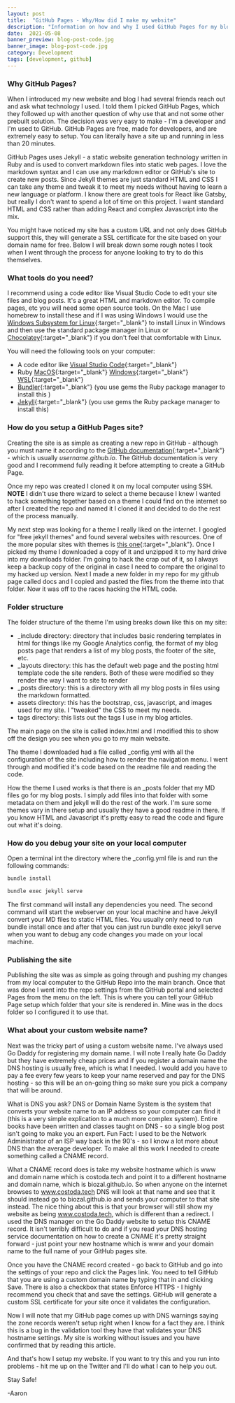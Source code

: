```yaml
---
layout: post
title:  "GitHub Pages - Why/How did I make my website"
description: "Information on how and why I used GitHub Pages for my blog"
date:  2021-05-08
banner_preview: blog-post-code.jpg
banner_image: blog-post-code.jpg
category: Development 
tags: [development, github]
---
```

<!--more-->

### Why GitHub Pages? 

When I introduced my new website and blog I had several friends reach out and ask what technology I used.   I told them I picked GitHub Pages, which they followed up with another question of why use that and not some other prebuilt solution.  The decision was very easy to make - I'm a developer and I'm used to GitHub.  GitHub Pages are free, made for developers, and are extremely easy to setup.  You can literally have a site up and running in less than 20 minutes.  

GitHub Pages uses Jekyll - a static website generation technology written in Ruby and is used to convert markdown files into static web pages.  I love the markdown syntax and I can use any markdown editor or  GitHub's site to create new posts.  Since Jekyll themes are just standard HTML and CSS I can take any theme and tweak it to meet my needs without having to learn a new language or platform.  I know there are great tools for React like Gatsby, but really I don't want to spend a lot of time on this project.  I want standard HTML and CSS rather than adding React and complex Javascript into the mix.  

You might have noticed my site has a custom URL and not only does GitHub support this, they will generate a SSL certificate for the site based on your domain name for free.  Below I will break down some rough notes I took when I went through the process for anyone looking to try to do this themselves.  

### What tools do you need?

I recommend using a code editor like Visual Studio Code to edit your site files and blog posts.  It's a great HTML and markdown editor.  To compile pages, etc you will need some open source tools.  On the Mac I use homebrew to install these and if I was using Windows I would use the [Windows Subsystem for Linux](https://docs.microsoft.com/en-us/windows/wsl/install-win10){:target="_blank"} to install Linux in Windows and then use the standard package manager in Linux or [Chocolatey](https://chocolatey.org/){:target="_blank"} if you don't feel that comfortable with Linux.  

You will need the following tools on your computer: 

- A code editor like [Visual Studio Code](https://code.visualstudio.com/download){:target="_blank"}
- Ruby [MacOS](https://formulae.brew.sh/formula/ruby#default){:target="_blank"} [Windows](https://community.chocolatey.org/packages/ruby){:target="_blank"} [WSL](https://www.ruby-lang.org/en/documentation/installation/#apt){:target="_blank"}
- [Bundler](https://bundler.io/){:target="_blank"} (you use gems the Ruby package manager to install this )
- [Jekyll](https://jekyllrb.com/docs/installation/){:target="_blank"} (you use gems the Ruby package manager to install this)

### How do you setup a GitHub Pages site?

Creating the site is as simple as creating a new repo in GitHub - although you must name it according to the [GitHub documentation](https://guides.github.com/features/pages/){:target="_blank"} - which is usually *username.github.io*.  The GitHub documentation is very good and I recommend fully reading it before attempting to create a GitHub Page.  

Once my repo was created I cloned it on my local computer using SSH.  **NOTE** I didn't use there wizard to select a theme because I knew I wanted to hack something together based on a theme I could find on the internet so after I created the repo and named it I cloned it and decided to do the rest of the process manually.    

My next step was looking for a theme I really liked on the internet.  I googled for "free jekyll themes" and found several websites with resources.  One of the more popular sites with themes is [this one](https://jekyllthemes.io/free){:target="_blank"}.  Once I picked my theme I downloaded a copy of it and unzipped it to my hard drive into my downloads folder.  I'm going to hack the crap out of it, so I always keep a backup copy of the original in case I need to compare the original to my hacked up version.  Next I made a new folder in my repo for my github page called docs and I copied and pasted the files from the theme into that folder.   Now it was off to the races hacking the HTML code.  

### Folder structure

The folder structure of the theme I'm using breaks down like this on my site:

- _include directory:  directory that includes basic rendering templates in html for things like my Google Analytics config, the format of my blog posts page that renders a list of my blog posts, the footer of the site, etc.  
- _layouts directory: this has the default web page and the posting html template code the site renders.  Both of these were modified so they render the way I want to site to render
- _posts directory:  this is a directory with all my blog posts in files using the markdown formatted. 
- assets directory:  this has the bootstrap, css, javascript, and images used for my site.  I "tweaked" the CSS to meet my needs.
- tags directory:  this lists out the tags I use in my blog articles.

The main page on the site is called index.html and I modified this to show off the design you see when you go to my main website.  

The theme I downloaded had a file called _config.yml with all the configuration of the site including how to render the navigation menu.  I went through and modified it's code based on the readme file and reading the code.  

How the theme I used works is that there is an _posts folder that my MD files go for my blog posts.  I simply add files into that folder with some metadata on them and jekyll will do the rest of the work. I'm sure some themes vary in there setup and usually they have a good readme in there.  If you know HTML and Javascript it's pretty easy to read the code and figure out what it's doing.  

### How do you debug your site on your local computer

Open a terminal int the directory where the _config.yml file is and run the following commands: 

```sh
bundle install

bundle exec jekyll serve
```

The first command will install any dependencies you need.  The second command will start the webserver on your local machine and have Jekyll convert your MD files to static HTML files.  You usually only need to run bundle install once and after that you can just run bundle exec jekyll serve when you want to debug any code changes you made on your local machine.  

### Publishing the site

Publishing the site was as simple as going through and pushing my changes from my local computer to the GitHub Repo into the main branch.  Once that was done I went into the repo settings from the GitHub portal and selected Pages from the menu on the left.  This is where you can tell your GitHub Page setup which folder that your site is rendered in.  Mine was in the docs folder so I configured it to use that.  

### What about your custom website name?

Next was the tricky part of using a custom website name.  I've always used Go Daddy for registering my domain name.  I will note I really hate Go Daddy but they have extremely cheap prices and if you register a domain name the DNS hosting is usually free, which is what I needed.  I would add you have to pay a fee every few years to keep your name reserved and pay for the DNS hosting - so this will be an on-going thing so make sure you pick a company that will be around.  

What is DNS you ask?  DNS or Domain Name System is the system that converts your website name to an IP address so your computer can find it (this is a very simple explication to a much more complex system).  Entire books have been written and classes taught on DNS - so a single blog post isn't going to make you an expert.  Fun Fact:  I used to be the Network Administrator of an ISP way back in the 90's - so I know a lot more about DNS than the average developer.  To make all this work I needed to create something called a CNAME record.  

What a CNAME record does is take my website hostname which is www and domain name which is costoda.tech and point it to a different hostname and domain name, which is biozal.github.io.  So when anyone on the internet browses to www.costoda.tech DNS will look at that name and see that it should instead go to biozal.github.io and sends your computer to that site instead.  The nice thing about this is that your browser will still show my website as being www.costoda.tech, which is different than a redirect.  I used the DNS manager on the Go Daddy website to setup this CNAME record.  It isn't terribly difficult to do and if you read your DNS hosting service documentation on how to create a CNAME it's pretty straight forward - just point your new hostname which is www and your domain name to the full name of your GitHub pages site.  

Once you have the CNAME record created - go back to GitHub and go into the settings of your repo and click the Pages link.  You need to tell GitHub that you are using a custom domain name by typing that in and clicking Save.  There is also a checkbox that states Enforce HTTPS - I highly recommend you check that and save the settings.  GitHub will generate a custom SSL certificate for your site once it validates the configuration.

Now I will note that my GitHub page comes up with DNS warnings saying the zone records weren't setup right when I know for a fact they are.  I think this is a bug in the validation tool they have that validates your DNS hostname settings.  My site is working without issues and you have confirmed that by reading this article. 

And that's how I setup my website.  If you want to try this and you run into problems - hit me up on the Twitter and I'll do what I can to help you out.  

Stay Safe!

-Aaron
